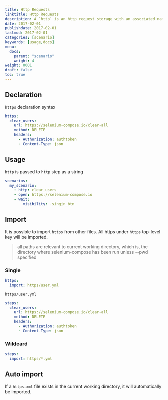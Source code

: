 ```yaml
---
title: Http Requests
linktitle: Http Requests
description: A `http` is an http request storage with an associated name
date: 2017-02-01
publishdate: 2017-02-01
lastmod: 2017-02-01
categories: [scenario]
keywords: [usage,docs]
menu:
  docs:
    parent: "scenario"
    weight: 4
weight: 0001
draft: false
toc: true
---
```


## Declaration

`https` declaration syntax

```yaml
https:
  clear_users:
    url: https://selenium-compose.io/clear-all
    method: DELETE
    headers:
      - Authorization: authtoken
      - Content-Type: json
```

## Usage

`http` is passed to `http` step as a string

```yaml
scenarios:
  my_scenario:
    - http: clear_users
    - open: https://selenium-compose.io
    - wait:
        visibility: .singin_btn
```

## Import

It is possible to import `https` from other files. All https under `https` top-level key will be imported.

> all paths are relevant to current working directory, which is, the directory where selenium-compose has been run unless --pwd specified

### Single

```yaml
https:
  import: https/user.yml
```

`https/user.yml`

```yaml
steps:
  clear_users:
    url: https://selenium-compose.io/clear-all
    method: DELETE
    headers:
      - Authorization: authtoken
      - Content-Type: json
```

### Wildcard

```yaml
steps:
  import: https/*.yml
```

## Auto import

If a `https.xml` file exists in the current working directory, it will automatically be imported.
